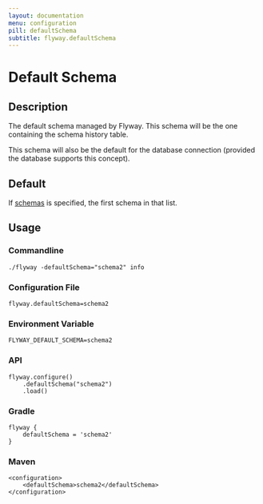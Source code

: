 ```yaml
---
layout: documentation
menu: configuration
pill: defaultSchema
subtitle: flyway.defaultSchema
---
```


# Default Schema

## Description
The default schema managed by Flyway. This schema will be the one containing the schema history table.

This schema will also be the default for the database connection (provided the database supports this concept).

## Default
If [schemas](/documentation/configuration/schemas) is specified, the first schema in that list.

## Usage

### Commandline
```
./flyway -defaultSchema="schema2" info
```

### Configuration File
```
flyway.defaultSchema=schema2
```

### Environment Variable
```
FLYWAY_DEFAULT_SCHEMA=schema2
```

### API
```
flyway.configure()
    .defaultSchema("schema2")
    .load()
```

### Gradle
```
flyway {
    defaultSchema = 'schema2'
}
```

### Maven
```
<configuration>
    <defaultSchema>schema2</defaultSchema>
</configuration>
```